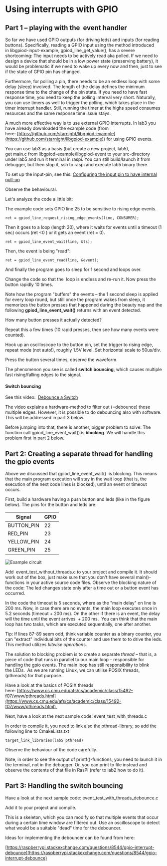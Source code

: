 # Using interrupts with GPIO
## Part 1 – playing with the  event handler 

So far we have used GPIO outputs (for driving leds) and inputs (for reading buttons). Specifically, reading a GPIO input using the method introduced in libgpiod-input-example, gpiod_line_get_value(), has a severe shortcoming: The input needs to be actively read aka polled. If we need to design a device that should be in a low power state (preserving battery), it would be problematic if we need to wake up every now and then, just to see if the state of GPIO pin has changed.  

Furthermore, for polling a pin, there needs to be an endless loop with some delay (sleep) involved. The length of the delay defines the minimum response time to the change of the pin state. If you need to have fast response time, you need to keep the polling interval very short. Naturally, you can use timers as well to trigger the polling, which takes place in the timer interrupt handler. Still, running the timer at the highs speed consumes resources and the same response time issue stays. 

A much more effective way is to use external GPIO interrupts. In lab3 you have already downloaded the example code (from here: [https://github.com/starnight/libgpiod-example](https://github.com/starnight/libgpiod-example)) for using GPIO events.

You can use lab3 as a basis (but create a new project, lab5), get main.c from libgpiod-example/libgpiod-event to your src-directory under lab5 and run it terminal in raspi. You can still build/launch it from debugger, but then stop it, ssh to raspi and execute lab5 binary there.  

To set up the input-pin, see this: [Configuring the input pin to have internal pull-up](/lab3/configuring-gpio-pin-pullup.md)   

Observe the behavioural.  

Let's analyze the code a little bit: 

The example code sets GPIO line 25 to be sensitive to rising edge events.
```
ret = gpiod_line_request_rising_edge_events(line, CONSUMER); 
```
Then it goes to a loop (length 20), where it waits for events until a timeout (1 sec) occurs (ret <0 ) or it gets an event (ret = 0). 
```
ret = gpiod_line_event_wait(line, &ts); 
```
Then, the event is being "read": 
```
ret = gpiod_line_event_read(line, &event); 
```
And finally the program goes to sleep for 1 second and loops over.

Change the code so that the  loop is endless and re-run it. Now press the button rapidly 10 times. 

Note how the program "buffers" the events – the 1 second sleep is applied for every loop round, but still once the program wakes from sleep, it memorizes the button presses that happened during the beauty nap and the following **gpiod_line_event_wait()** returns with an event detected. 

How many button presses it actually detected? 

Repeat this a few times (10 rapid presses, then see how many events were counted). 

Hook up an oscilloscope to the button pin, set the trigger to rising edge, repeat mode (not auto!), roughly 1.5V level. Set horizontal scale to 50us/div. 

Press the button several times, observe the waveform. 

The phenomenon you see is called **switch bouncing**, which causes multiple fast rising/falling edges to the signal.  

#### Switch bouncing

See this video:  [Debounce a Switch](https://youtu.be/e1-kc04jSE4)

The video explains a hardware-method to filter out (=debounce) those multiple edges. However, it is possible to do debouncing also with software. This will be addressed in part 3 below. 

Before jumping into that, there is another, bigger problem to solve: The function call gpiod_line_event_wait() is **blocking**. We will handle this problem first in part 2 below.  

## Part 2: Creating a separate thread for handling the gpio events 

Above we discussed that gpiod_line_event_wait()  is blocking. This means that the main program execution will stay in the wait loop (that is, the execution of the next code lines is blocked), until an event or timeout occurs.   

First, build a hardware having a push button and leds (like in the figure below). The pins for the button and leds are:  


| **Signal** | **GPIO** |
| ---- | ---- |
| BUTTON_PIN | 22 |
| RED_PIN | 23 |
| YELLOW_PIN | 24 |
| GREEN_PIN | 25 |


![Example circuit](Images/example_circuit.png)

Add  event_test_without_threads.c to your project and compile it. It should work out of the box, just make sure that you don't have several main()-functions in your active source code files. Observe the blocking nature of the code: The led changes state only after a time out or a button event has occurred. 

In the code the timeout is 5 seconds, where as the "main delay" on line is 200 ms. Now, in case there are no events, the main loop executes once in 5.2 seconds (timeout + 200 ms). On the other if there is an event, the delay will the time until the event arrives  + 200 ms.  You can think that the main loop has two tasks, which are executed sequentially, one after another. 

Tip: If lines 87-89 seem odd, think variable counter as a binary counter, you can "extract" individual bits of the counter and use them to to drive the leds. This method utilizes *bitwise operation*s. 

The solution to blocking problem is to create a separate *thread* – that is, a piece of code that runs in parallel to our main loop – responsible for handling the gpio events. The main loop has still responsibility to blink the LEDs.  As we are running Linux, we can utilise POSIX threads, (pthreads) for that purpose. 

Have a look at the basics of POSIX threads here: [https://www.cs.cmu.edu/afs/cs/academic/class/15492-f07/www/pthreads.html](https://www.cs.cmu.edu/afs/cs/academic/class/15492-f07/www/pthreads.html) 

Next, have a look at the next sample code: event_test_with_threads.c 

In order to compile it, you need to link also the pthread-library, so add the following line to CmakeLists.txt 

```
target_link_libraries(lab5 pthread) 
```

Observe the behaviour of the code carefully.  

Note, in order to see the output of printf()-functions, you need to launch it in the terminal, not in the debugger. Or, you can print to file instead and observe the contents of that file in RasPi (refer to lab2 how to do it). 

## Part 3: Handling the switch bouncing 

Have a look at the next sample code: event_test_with_threads_debounce.c 

Add it to your project and compile.  

This is a skeleton, which you can modify so that multiple events that occur during a certain time window are filtered out. Use an oscilloscope to detect  what would be a suitable "dead" time for the debouncer. 

Ideas for implementing the debouncer can be found from here: 

[https://raspberrypi.stackexchange.com/questions/8544/gpio-interrupt-debounce](https://raspberrypi.stackexchange.com/questions/8544/gpio-interrupt-debounce)